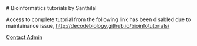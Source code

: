 <head>
<script async defer src="https://buttons.github.io/buttons.js"></script>
</head>
# Bioinformatics tutorials by Santhilal

Access to complete tutorial from the following link has been disabled due to maintainance issue, http://decodebiology.github.io/bioinfotutorials/ 

<a class="github-button" href="https://github.com/decodebiology" data-size="large" data-show-count="true" aria-label="Follow @ntkme on GitHub">Contact Admin</a>
